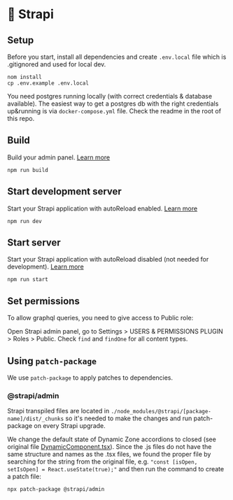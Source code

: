 # 🚀 Strapi

## Setup

Before you start, install all dependencies and create `.env.local` file which is .gitignored and used for local dev.

```
nom install
cp .env.example .env.local
```

You need postgres running locally (with correct credentials & database available). The easiest way to get a postgres db with the right credentials up&running is via `docker-compose.yml` file. Check the readme in the root of this repo.

## Build

Build your admin panel. [Learn more](https://docs.strapi.io/developer-docs/latest/developer-resources/cli/CLI.html#strapi-build)

```
npm run build
```

## Start development server

Start your Strapi application with autoReload enabled. [Learn more](https://docs.strapi.io/developer-docs/latest/developer-resources/cli/CLI.html#strapi-develop)

```
npm run dev
```

## Start server

Start your Strapi application with autoReload disabled (not needed for development). [Learn more](https://docs.strapi.io/developer-docs/latest/developer-resources/cli/CLI.html#strapi-start)

```
npm run start
```

## Set permissions

To allow graphql queries, you need to give access to Public role:

Open Strapi admin panel, go to Settings > USERS & PERMISSIONS PLUGIN > Roles > Public. Check `find` and `findOne` for all content types.

## Using `patch-package`

We use `patch-package` to apply patches to dependencies.

### @strapi/admin
Strapi transpiled files are located in `./node_modules/@strapi/[package-name]/dist/_chunks` so it's needed to make the changes and run patch-package on every Strapi upgrade.

We change the default state of Dynamic Zone accordions to closed (see original file [DynamicComponent.tsx](https://github.com/strapi/strapi/blob/11c0ef3bd0937cb32dd5da01e346090d8702dd0b/packages/core/admin/admin/src/content-manager/components/DynamicZone/DynamicComponent.tsx#L57)).
Since the .js files do not have the same structure and names as the .tsx files, we found the proper file by searching for the string from the original file, e.g. `"const [isOpen, setIsOpen] = React.useState(true);"`
and then run the command to create a patch file:
```bash
npx patch-package @strapi/admin
```
